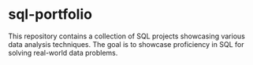 # sql-portfolio
This repository contains a collection of SQL projects showcasing various data analysis techniques. The goal is to showcase proficiency in SQL for solving real-world data problems.
